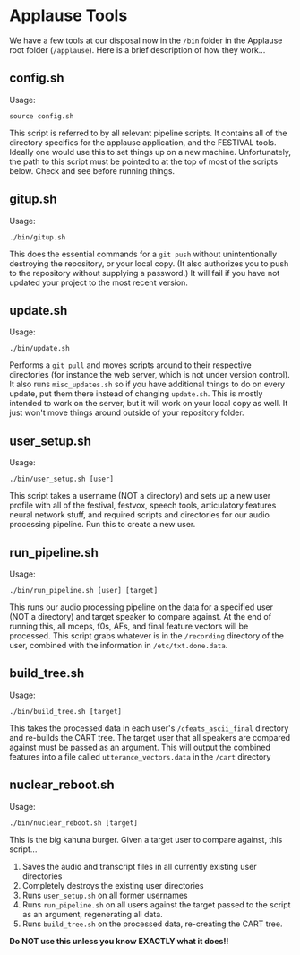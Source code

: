 # Applause Tools #

We have a few tools at our disposal now in the `/bin` folder in the Applause root folder (`/applause`). Here is a brief description of how they work...

## config.sh ##
Usage:
```
source config.sh
```
This script is referred to by all relevant pipeline scripts. It contains all of the directory specifics for the applause application, and the FESTIVAL tools. Ideally one would use this to set things up on a new machine. Unfortunately, the path to this script must be pointed to at the top of most of the scripts below. Check and see before running things.

## gitup.sh ##
Usage:
```
./bin/gitup.sh
```
This does the essential commands for a `git push` without unintentionally destroying the repository, or your local copy. (It also authorizes you to push to the repository without supplying a password.) It will fail if you have not updated your project to the most recent version.

## update.sh ##
Usage:
```
./bin/update.sh
```
Performs a `git pull` and moves scripts around to their respective directories (for instance the web server, which is not under version control). It also runs `misc_updates.sh` so if you have additional things to do on every update, put them there instead of changing `update.sh`. This is mostly intended to work on the server, but it will work on your local copy as well. It just won't move things around outside of your repository folder.

## user\_setup.sh ##
Usage:
```
./bin/user_setup.sh [user]
```
This script takes a username (NOT a directory) and sets up a new user profile with all of the festival, festvox, speech tools, articulatory features neural network stuff, and required scripts and directories for our audio processing pipeline. Run this to create a new user.

## run\_pipeline.sh ##
Usage:
```
./bin/run_pipeline.sh [user] [target]
```
This runs our audio processing pipeline on the data for a specified user (NOT a directory) and target speaker to compare against. At the end of running this, all mceps, f0s, AFs, and final feature vectors will be processed. This script grabs whatever is in the `/recording` directory of the user, combined with the information in `/etc/txt.done.data`.

## build\_tree.sh ##
Usage:
```
./bin/build_tree.sh [target]
```
This takes the processed data in each user's `/cfeats_ascii_final` directory and re-builds the CART tree. The target user that all speakers are compared against must be passed as an argument. This will output the combined features into a file called `utterance_vectors.data` in the `/cart` directory

## nuclear\_reboot.sh ##
Usage:
```
./bin/nuclear_reboot.sh [target]
```
This is the big kahuna burger. Given a target user to compare against, this script...
  1. Saves the audio and transcript files in all currently existing user directories
  1. Completely destroys the existing user directories
  1. Runs `user_setup.sh` on all former usernames
  1. Runs `run_pipeline.sh` on all users against the target passed to the script as an argument, regenerating all data.
  1. Runs `build_tree.sh` on the processed data, re-creating the CART tree.

**Do NOT use this unless you know EXACTLY what it does!!**